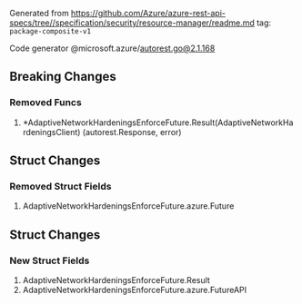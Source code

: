 Generated from https://github.com/Azure/azure-rest-api-specs/tree//specification/security/resource-manager/readme.md tag: `package-composite-v1`

Code generator @microsoft.azure/autorest.go@2.1.168

## Breaking Changes

### Removed Funcs

1. *AdaptiveNetworkHardeningsEnforceFuture.Result(AdaptiveNetworkHardeningsClient) (autorest.Response, error)

## Struct Changes

### Removed Struct Fields

1. AdaptiveNetworkHardeningsEnforceFuture.azure.Future

## Struct Changes

### New Struct Fields

1. AdaptiveNetworkHardeningsEnforceFuture.Result
1. AdaptiveNetworkHardeningsEnforceFuture.azure.FutureAPI
